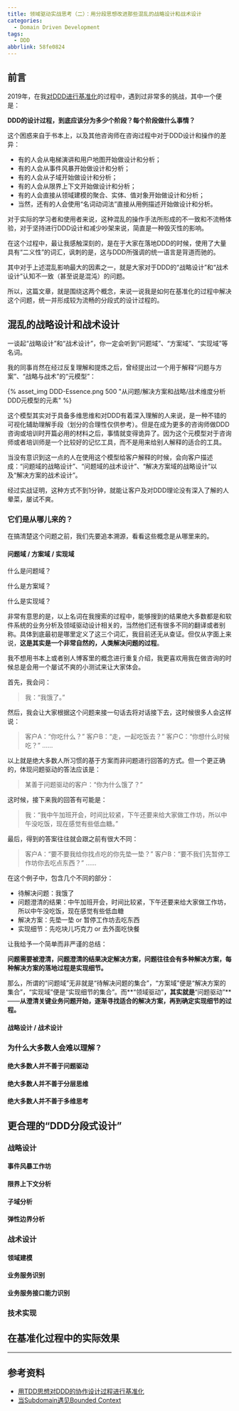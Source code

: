 ```yaml
---
title: 领域驱动实战思考（二）：用分段思想改进那些混乱的战略设计和战术设计
categories:
  - Domain Driven Development
tags:
  - DDD
abbrlink: 58fe0824
---
```


## 前言

2019年，在我[对DDD进行基准化](https://huhao.dev/posts/130bb570/)的过程中，遇到过非常多的挑战，其中一个便是：

**DDD的设计过程，到底应该分为多少个阶段？每个阶段做什么事情？**

这个困惑来自于书本上，以及其他咨询师在咨询过程中对于DDD设计和操作的差异：

- 有的人会从电梯演讲和用户地图开始做设计和分析；
- 有的人会从事件风暴开始做设计和分析；
- 有的人会从子域开始做设计和分析；
- 有的人会从限界上下文开始做设计和分析；
- 有的人会直接从领域建模的聚合、实体、值对象开始做设计和分析；
- 当然，还有的人会使用“名词动词法”直接从用例描述开始做设计和分析。

对于实际的学习者和使用者来说，这种混乱的操作手法所形成的不一致和不流畅体验，对于坚持进行DDD设计和减少吵架来说，简直是一种毁灭性的影响。

在这个过程中，最让我感触深刻的，是在于大家在落地DDD的时候，使用了大量具有“二义性”的词汇，讽刺的是，这与DDD所强调的统一语言是背道而驰的。

其中对于上述混乱影响最大的因素之一，就是大家对于DDD的“战略设计”和“战术设计”认知不一致（甚至说是混沌）的问题。

所以，这篇文章，就是围绕这两个概念，来说一说我是如何在基准化的过程中解决这个问题，统一并形成较为流畅的分段式的设计过程的。

<!-- more -->

## 混乱的战略设计和战术设计

一谈起“战略设计”和“战术设计”，你一定会听到“问题域”、“方案域”、“实现域”等名词。

我的同事肖然在经过反复理解和提炼之后，曾经提出过一个用于解释“问题与方案”、“战略与战术”的“元模型”：

{% asset_img DDD-Essence.png 500 "从问题/解决方案和战略/战术维度分析DDD元模型的元素" %}

这个模型其实对于具备多维思维和对DDD有着深入理解的人来说，是一种不错的可视化辅助理解手段（划分的合理性仅供参考）。但是在成为更多的咨询师做DDD咨询或培训时开篇必用的材料之后，事情就变得诡异了。因为这个元模型对于咨询师或者培训师是一个比较好的记忆工具，而不是用来给别人解释的适合的工具。

当没有意识到这一点的人在使用这个模型给客户解释的时候，会向客户描述成：“问题域的战略设计”、“问题域的战术设计”、“解决方案域的战略设计”以及“解决方案的战术设计”。

经过实战证明，这种方式不到1分钟，就能让客户及对DDD理论没有深入了解的人晕菜，屡试不爽。

### 它们是从哪儿来的？

在搞清楚这个问题之前，我们先要追本溯源，看看这些概念是从哪里来的。

#### 问题域 / 方案域 / 实现域

什么是问题域？

什么是方案域？

什么是实现域？

非常有意思的是，以上名词在我搜索的过程中，能够搜到的结果绝大多数都是和软件系统的业务分析及领域驱动设计相关的，当然他们还有很多不同的翻译或者别称。具体到底最初是哪里定义了这三个词汇，我目前还无从查证。但仅从字面上来说，**这是其实是一个非常自然的，人类解决问题的过程**。

我不想用书本上或者别人博客里的概念进行重复介绍，我更喜欢用我在做咨询的时候总是会用一个屡试不爽的小测试来让大家体会。

首先，我会问：

> 我：“我饿了。”

然后，我会让大家根据这个问题来接一句话去将对话接下去，这时候很多人会这样说：

> 客户A：“你吃什么？”
> 客户B：“走，一起吃饭去？”
> 客户C：“你想什么时候吃？”
> ……

以上就是绝大多数人所习惯的基于方案而非问题进行回答的方式。但一个更正确的，体现问题驱动的答法应该是：

> 某善于问题驱动的客户：“你为什么饿了？”

这时候，接下来我的回答有可能是：

> 我：“我中午加班开会，时间比较紧，下午还要来给大家做工作坊，所以中午没吃饭，现在感觉有些低血糖。”

最后，得到的答案往往就会跟之前有很大不同：

> 客户A：“要不要我给你找点吃的你先垫一垫？”
> 客户B：“要不我们先暂停工作坊你去吃点东西？”
> ……

在这个例子中，包含几个不同的部分：

- 待解决问题：我饿了
- 问题澄清的结果：中午加班开会，时间比较紧，下午还要来给大家做工作坊，所以中午没吃饭，现在感觉有些低血糖
- 解决方案：先垫一垫 or 暂停工作坊去吃东西
- 实现细节：先吃块儿巧克力 or 去外面吃快餐

让我给予一个简单而非严谨的总结：

**问题需要被澄清，问题澄清的结果决定解决方案，问题往往会有多种解决方案，每种解决方案的落地过程是实现细节。**

那么，所谓的“问题域”无非就是“待解决问题的集合”，“方案域”便是“解决方案的集合”，“实现域”便是“实现细节的集合”。而**“领域驱动”**，其实就是**“问题驱动”**——**从澄清关键业务问题开始，逐渐寻找适合的解决方案，再到确定实现细节的过程。**

#### 战略设计 / 战术设计

### 为什么大多数人会难以理解？

#### 绝大多数人并不善于问题驱动

#### 绝大多数人并不善于分层思维

#### 绝大多数人并不善于多维思考

## 更合理的“DDD分段式设计”

### 战略设计

#### 事件风暴工作坊

#### 限界上下文分析

#### 子域分析

#### 弹性边界分析

### 战术设计

#### 领域建模

#### 业务服务识别

#### 业务服务接口能力识别

### 技术实现

## 在基准化过程中的实际效果

---

## 参考资料

- [用TDD思想对DDD的协作设计过程进行基准化](https://huhao.dev/posts/130bb570/)
- [当Subdomain遇见Bounded Context](https://insights.thoughtworks.cn/subdomain-and-bounded-context/)